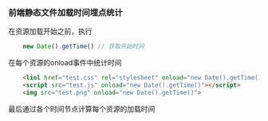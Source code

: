 ### 前端静态文件加载时间埋点统计

在资源加载开始之前，执行
```javascript
    new Date().getTime() // 获取开始时间
```
在每个资源的onload事件中统计时间
````html
    <linl href="test.css" rel="stylesheet" onload="new Date().getTime()"></linl>
    <script src="test.js" onload="new Date().getTime()"></script>
    <img src="test.png" onload="new Date().getTime()">
````
最后通过各个时间节点计算每个资源的加载时间
